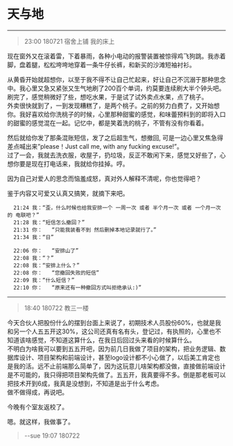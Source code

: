 # 天与地  

------  

> 23:00 180721 宿舍上铺 我的床上  

现在窗外又在滚着雷，下着暴雨，各种小电动的报警装置被惊得鸡飞狗跳。我赤着脚，盘着腿，松松垮垮地穿着一条牛仔长裤，和新买的沙滩短袖衬衫。   

从黄昏开始就超想你，以至于我不得不让自己忙起来，好让自己不沉溺于那种思念中。我心里又急又紧张又生气地刷了200百个单词，约莫要连续刷大半个钟头吧。刷完了，感觉稍微好了些，想吃水果，于是试了试外卖点水果，点了桃子。  
外卖很快就到了，一到发现糟糕了，是两个桃子。之前的努力白费了，又开始想你。我好喜欢给你洗桃子的时候，心里那种甜蜜的感觉，和味蕾预料到的即将入口的甜蜜的感觉混在一起。记忆中，都是笑着洗的桃子，不管有没有你看着。  

然后就给你发了那条混账短信，发了之后超生气，想撤回,
可是一边心里又焦急得差点喊出来”please！Just call me, with any fucking excuse!”。  
过了一会，我就去洗衣服，收屋子，扔垃圾，反正不敢闲下来，感觉又好些了，心想你要是现在打电话来，我就给你挂掉。哼。   

因为自己对爱人的思念而恼羞成怒，真对外人解释不清呢，你也觉得吧？     



鉴于内容又可爱又认真又搞笑，就摘下来吧。  

      21:24 我：“歪，什么时候也给我安排一个 一周一次 或者 半个月一次 或者 一个月一次的 电联吧？”  
      21:28 我：“短信怎么撤回？”  
      21:31 你：   “只能我装看不到 然后删掉本地记录就行了。”  
      21:34 我：“日”  
  
      22:06 你：   “安排山了”   
      22:08 我：“？”  
      22:08 我：“安排上什么？”  
      22:08 你：   “您撤回失败的短信”  
      22:09 我：“什么短信？”  
      22:10 你：   “原来还有一种撤回方式叫拒绝承认:)”   

------

> 18:40 180722 教三一楼  

今天合伙人把股份什么的摆到台面上来说了，初期技术人员股份60%，也就是我和另一个人五五开这30%，这公司还真有名有头，登记过，有执照的，心里也不知道该啥感觉，不知道这算什么，在我日后回过头来看的时候算什么。  
不明白为啥我可以要到五五开吧，因为前几日我做了项目的架构，把业务逻辑、数据库设计、项目架构和前端设计，甚至logo设计都不小心做了，以后美工肯定也是我的活。远不止前端那么简单了，因为这玩意儿啥架构都没做，直接做前端设计是不可能的，我只得把项目架构先做了。五五开，我真要得不多。倒是那老板可以把技术开到6成，我真是没想到，不知道是出于什么考虑。  
做不做得成，再说吧。    

今晚有个室友返校了。  

嗯。就这样，我做事了。  

> --sue 19:07 180722
   




